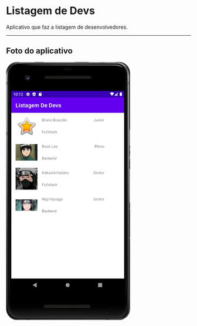 # Listagem de Devs

Aplicativo que faz a listagem de desenvolvedores.

---

## Foto do aplicativo

![App](https://raw.githubusercontent.com/BrunoBrasolin/fatec/main/programacao-para-dispositivos-moveis/ListagemDeDevs/readme-images/app.png)
